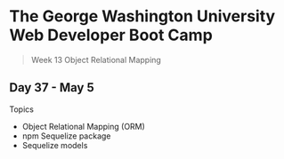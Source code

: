 # **The George Washington University Web Developer Boot Camp**
> Week 13 Object Relational Mapping

## **Day 37 - May 5**
Topics
- Object Relational Mapping (ORM)
- npm Sequelize package
- Sequelize models